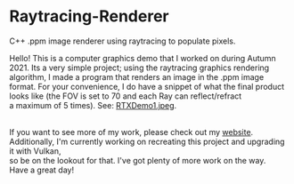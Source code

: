 # Raytracing-Renderer
 C++ .ppm image renderer using raytracing to populate pixels.
 
 Hello! This is a computer graphics demo that I worked on during Autumn 2021. Its a 
 very simple project; using the raytracing graphics rendering algorithm, I made a program 
 that renders an image in the .ppm image format. For your convenience, I do have a snippet 
 of what the final product looks like (the FOV is set to 70 and each Ray can reflect/refract <br>
 a maximum of 5 times). See: [RTXDemo1.jpeg](https://github.com/gdgarsson/Raytracing-Renderer/blob/main/RTXDemo1.jpeg). <br><br>

 If you want to see more of my work, please check out my [website](https://www.gdgarsson.com). <br>
 Additionally, I'm currently working on recreating this project and upgrading it with Vulkan, <br>
 so be on the lookout for that. I've got plenty of more work on the way. <br>Have a great day!
